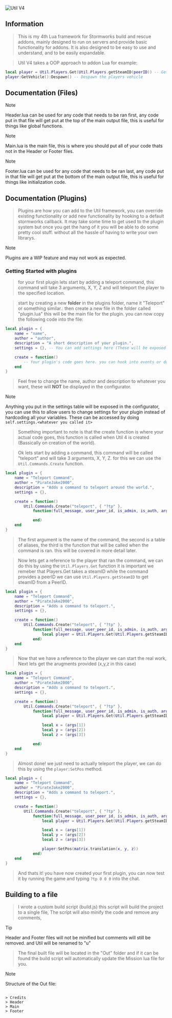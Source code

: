 ![Util V4](https://github.com/PirateJake2000/Util-V4/assets/79664479/ada75f80-146d-4d2b-a633-21b38e2e6b7a)

## Information

> This is my 4th Lua framework for Stormworks build and rescue addons, mainly designed to run on servers and provide basic functionality for addons. It is also designed to be easy to use and understand, and to be easily expandable.

> Util V4 takes a OOP approach to addon Lua for example:

```lua
local player = Util.Players.Get(Util.Players.getSteamID(peerID)) -- Get the player object using the peerID
player:GetVehicle():Despawn() -- Despawn the players vehicle
```

## Documentation (Files)

> [!NOTE]
> Header.lua can be used for any code that needs to be ran first, any code put in that file will get put at the top of the main output file, this is useful for things like global functions.

> [!NOTE]
> Main.lua is the main file, this is where you should put all of your code thats not in the Header or Footer files.

> [!NOTE]
> Footer.lua can be used for any code that needs to be ran last, any code put in that file will get put at the bottom of the main output file, this is useful for things like initialization code.

## Documentation (Plugins)

> Plugins are how you can add to the Util framework, you can override existing functionality or add new functionality by hooking to a default stormworks callback.
> It may take some time to get used to the plugin system but once you get the hang of it you will be able to do some pretty cool stuff. without all the hassle of having to write your own librarys.

> [!NOTE]
> Plugins are a WIP feature and may not work as expected.

### Getting Started with plugins

> for your first plugin lets start by adding a teleport command, this command will take 3 arguments, X, Y, Z and will teleport the player to the specified location.

> start by creating a new **folder** in the plugins folder, name it "Teleport" or something similar.:
> then create a new file in the folder called "plugin.lua" this will be the main file for the plugin.
> you can now copy the following code into the file:

```lua
local plugin = {
    name = "name",
    author = "author",
    description = "A short description of your plugin.",
    settings = {}, -- You can add settings here (These will be exposed in the configurator), but it's not required.

    create = function()
        -- Your plugin's code goes here. you can hook into events or do whatever you want.
    end
}
```

> Feel free to change the name, author and description to whatever you want, these will **NOT** be displayed in the configurator.

> [!NOTE]
> Anything you put in the settings table will be exposed in the configurator, you can use this to allow users to change settings for your plugin instead of hardcoding all your variables.
> These can be accessed by doing `self.settings.<whatever you called it>`

> Something important to note is that the create function is where your actual code goes, this function is called when Util 4 is created (Bassically on creation of the world).

> Ok lets start by adding a command, this command will be called "teleport" and will take 3 arguments, X, Y, Z. for this we can use the `Util.Commands.Create` function.

```lua
local plugin = {
    name = "Teleport Command",
    author = "PirateJake2000",
    description = "Adds a command to teleport around the world.",
    settings = {},

    create = function()
        Util.Commands.Create("teleport", { "?tp" },
            function(full_message, user_peer_id, is_admin, is_auth, args)

            end)
    end
}
```

> The first argument is the name of the command, the second is a table of aliases, the third is the function that will be called when the command is ran. this will be covered in more detail later.

> Now lets get a reference to the player that ran the command, we can do this by using the `Util.Players.Get` function it is important we remeber that Players.Get takes a steamID while the command provides a peerID we can use `Util.Players.getSteamID` to get steamID from a PeerID.

```lua
local plugin = {
    name = "Teleport Command",
    author = "PirateJake2000",
    description = "Adds a command to teleport.",
    settings = {},

    create = function()
        Util.Commands.Create("teleport", { "?tp" },
            function(full_message, user_peer_id, is_admin, is_auth, args)
                local player = Util.Players.Get(Util.Players.getSteamID(user_peer_id))
            end)
    end
}
```

> Now that we have a reference to the player we can start the real work, Next lets get the arugments provided (x,y,z in this case)

```lua
local plugin = {
    name = "Teleport Command",
    author = "PirateJake2000",
    description = "Adds a command to teleport.",
    settings = {},

    create = function()
        Util.Commands.Create("teleport", { "?tp" },
            function(full_message, user_peer_id, is_admin, is_auth, args)
                local player = Util.Players.Get(Util.Players.getSteamID(user_peer_id))

                local x = (args[1])
                local y = (args[2])
                local z = (args[3])

            end)
    end
}
```

> Almost done! we just need to actually teleport the player, we can do this by using the `player:SetPos` method.

```lua
local plugin = {
    name = "Teleport Command",
    author = "PirateJake2000",
    description = "Adds a command to teleport.",
    settings = {},

    create = function()
        Util.Commands.Create("teleport", { "?tp" },
            function(full_message, user_peer_id, is_admin, is_auth, args)
                local player = Util.Players.Get(Util.Players.getSteamID(user_peer_id))

                local x = (args[1])
                local y = (args[2])
                local z = (args[3])

                player:SetPos(matrix.translation(x, y, z))
            end)
    end
}
```

> And thats it! you have now created your first plugin, you can now test it by running the game and typing `?tp 0 0 0` into the chat.

## Building to a file

> I wrote a custom build script (build.js) this script will build the project to a single file, The script will also minify the code and remove any comments,

> [!TIP]
> Header and Footer files will not be minified but comments will still be removed. and Util will be renamed to "u"

> The final built file will be located in the "Out" folder and if it can be found the build script will automatically update the Mission lua file for you.

> [!NOTE]
> Structure of the Out file:

```

> Credits
> Header
> Main
> Footer

```

```

```

